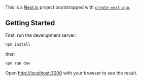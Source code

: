 This is a [Next.js](https://nextjs.org/) project bootstrapped with [`create-next-app`](https://github.com/vercel/next.js/tree/canary/packages/create-next-app).

## Getting Started
First, run the development server:
```bash
npm install
```
then
```bash
npm run dev
```

Open [http://localhost:3000](http://localhost:3000) with your browser to see the result.

